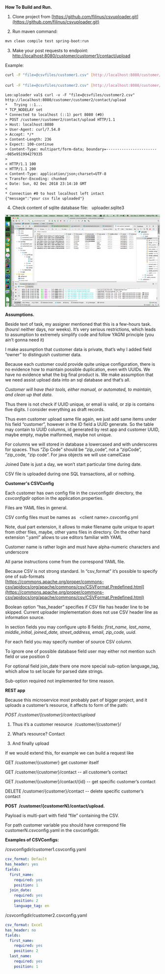 **How To Build and Run.**  

1. Clone project from [https://github.com/filinus/csvuploader.git](https://github.com/filinus/csvuploader.git)  

2. Run maven command:    

```bash
mvn clean compile test spring-boot:run
```

3. Make your post requests to endpoint: [http://localhost:8080/customer/customer1/contact/upload](http://localhost:8080/customer/customer1/contact/upload)  
  

Example:   
```bash
curl -F "file=@csvfiles/customer1.csv" [http://localhost:8080/customer/customer1/contact/upload](http://localhost:8080/customer/customer1/contact/upload)  

curl -F "file=@csvfiles/customer2.csv" [http://localhost:8080/customer/customer2/contact/upload](http://localhost:8080/customer/customer2/contact/upload)
```

```
Leo:uploader val$ curl -v -F "file=@csvfiles/customer2.csv" http://localhost:8080/customer/customer2/contact/upload
*   Trying ::1...
* TCP_NODELAY set
* Connected to localhost (::1) port 8080 (#0)
> POST /customer/customer2/contact/upload HTTP/1.1
> Host: localhost:8080
> User-Agent: curl/7.54.0
> Accept: */*
> Content-Length: 236
> Expect: 100-continue
> Content-Type: multipart/form-data; boundary=------------------------085e951994279335
> 
< HTTP/1.1 100 
< HTTP/1.1 200 
< Content-Type: application/json;charset=UTF-8
< Transfer-Encoding: chunked
< Date: Sun, 02 Dec 2018 23:14:10 GMT
< 
* Connection #0 to host localhost left intact
{"message":"your csv file uploaded"}
```

4. Check content of sqlite database file:   uploader.sqlite3


![check screenshot.png](screenshot.png "Look to the Contact table populated from CSV")



**Assumptions.**

Beside text of task, my assigner mentioned that this is a few-hours task. (hours! neither days, nor weeks). It’s very serious restrictions, which leads to assumption to extremely simplify code and follow YAGNI principle (you ain’t gonna need it)

I make assumption that customer data is private, that’s why I added field “owner” to distinguish customer data. 

Because each customer could provide quite unique configuration, there is no evidence how to maintain possible duplication, even with UUIDs. We have no evidence what the big final product is. We make assumption that we need assist upload data into an sql database and that’s all.  

_Customer will have their tools, either manual, or automated, to maintain, and clean up that data_.

Thus there is not check if UUID unique, or email is valid, or zip is contains five digits. I consider everything as draft records.



Thus even customer upload same file again, we just add same items under his field “customer”, however in the ID field a UUID generate. So the table may contain to UUID columns, id generated by rest app and customer UUID, maybe empty, maybe malformed, maybe not unique. 


For columns we will stored in database a lowercased and with underscores for spaces. Thus “Zip Code” should be “zip_code”, not a “zipCode”, “zip_code, “zip code”. For java objects we will use camelCase 

Joined Date is just a day, we won’t start particular time during date.

CSV file is uploaded during one SQL transactions, all or nothing. 


**Customer's CSVConfig**

Each customer has own config file in the csvconfigdir directory, the _csvconfigdir_ option in the application.properties.  

Files are YAML files in general.

CSV config files must be names as   &lt;client name&gt;.csvconfig.yml

Note, dual part extension, it allows to make filename quite unique to apart from other files, maybe, other yams files in directory. On the other hand extension “.yaml” allows to use editors familiar with YAML

Customer name is rather login and must have alpha-numeric characters and underscore

  

All parse instructions come from the correspond YAML file.

Because CSV is not strong standard. In “csv_format” it’s possible to specify one of sub-formats  
[https://commons.apache.org/proper/commons-csv/apidocs/org/apache/commons/csv/CSVFormat.Predefined.html](https://commons.apache.org/proper/commons-csv/apidocs/org/apache/commons/csv/CSVFormat.Predefined.html)

Boolean option “has_header” specifies if CSV file has header line to be skipped. Current uploader implementation does not use CSV header line as information source.  

In section fields you may configure upto 8 fields: _first_name, last_name, middle_initial, joined_date, street_address, email, zip_code, uuid_.  

For each field you may specify number of source CSV column.    

To ignore one of possible database field user may either not mention such field or use position 0

For optional field join_date there one more special sub-option language_tag, which allow to set locale for parsed date strings.  

Sub-option required not implemented for time reason.  
  

**REST app**  

Because this microservice most probably part of bigger project, and it uploads a customer’s resource, it affects to form of the path:  

_POST /customer/{customer}/contact/upload_  

1. Thus it’s a customer resource  /customer/{customer}/  

2. What’s resource? Contact  

3. And finally upload  
  

If we would extend this, for example we can build a request like

GET /customer/{customer} get customer itself

GET /customer/{customer}/contact -- all customer’s contact  

GET /customer/{customer}/contact/{id} -- get specific customer’s contact  

DELETE /customer/{customer}/contact -- delete specific customer’s contact  
  

**POST  /customer/{customerN}/contact/upload.**

Payload is multi-part with field “file” containing the CSV.    

For path customer variable you should have correspond file customerN.csvconfig.yaml in the csvconfigdir. 


**Examples of CSVConfigs:**

/csvconfigdir/customer1.csvconfig.yaml
```yaml
csv_format: Default
has_header: yes
fields:
  first_name:
    required: yes
    position: 1
  join_date:
    required: yes
    position: 2
    language_tag: en
```

/csvconfigdir/customer2.csvconfig.yaml
```yaml
csv_format: Excel
has_header: no
fields:
  first_name:
    required: yes
    position: 2
  last_name:
    required: yes
    position: 1
```